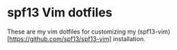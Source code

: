 # spf13 Vim dotfiles

These are my vim dotfiles for customizing my (spf13-vim)[https://github.com/spf13/spf13-vim] installation.

